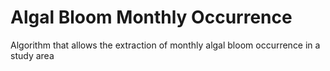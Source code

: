 # Algal Bloom Monthly Occurrence

Algorithm that allows the extraction of monthly algal bloom occurrence in a study area